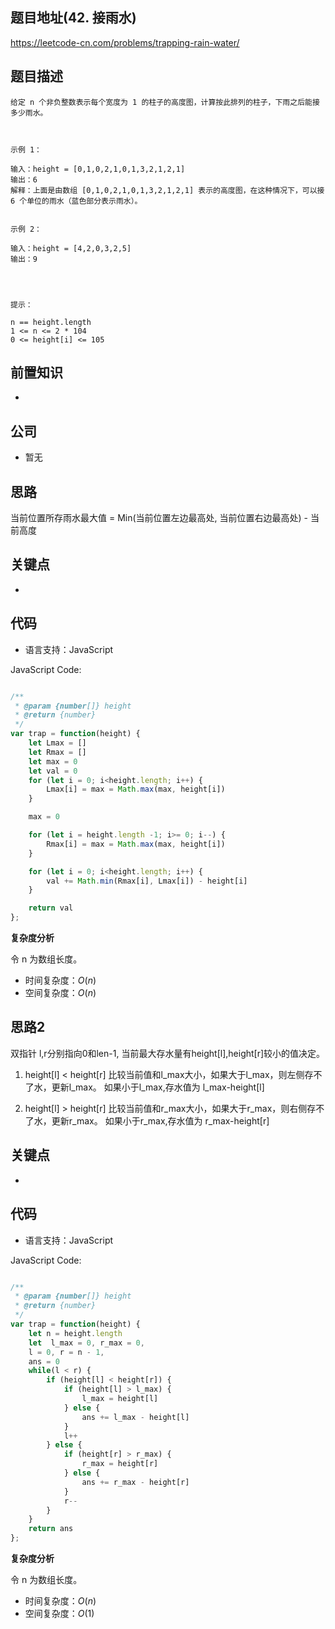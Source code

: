 
## 题目地址(42. 接雨水)

https://leetcode-cn.com/problems/trapping-rain-water/

## 题目描述

```
给定 n 个非负整数表示每个宽度为 1 的柱子的高度图，计算按此排列的柱子，下雨之后能接多少雨水。

 

示例 1：

输入：height = [0,1,0,2,1,0,1,3,2,1,2,1]
输出：6
解释：上面是由数组 [0,1,0,2,1,0,1,3,2,1,2,1] 表示的高度图，在这种情况下，可以接 6 个单位的雨水（蓝色部分表示雨水）。 


示例 2：

输入：height = [4,2,0,3,2,5]
输出：9


 

提示：

n == height.length
1 <= n <= 2 * 104
0 <= height[i] <= 105
```

## 前置知识

- 

## 公司

- 暂无

## 思路

当前位置所存雨水最大值 = Min(当前位置左边最高处, 当前位置右边最高处) - 当前高度

## 关键点

-  

## 代码

- 语言支持：JavaScript

JavaScript Code:

```javascript

/**
 * @param {number[]} height
 * @return {number}
 */
var trap = function(height) {
    let Lmax = []
    let Rmax = []
    let max = 0
    let val = 0
    for (let i = 0; i<height.length; i++) {
        Lmax[i] = max = Math.max(max, height[i])
    }

    max = 0

    for (let i = height.length -1; i>= 0; i--) {
        Rmax[i] = max = Math.max(max, height[i])
    }

    for (let i = 0; i<height.length; i++) {
        val += Math.min(Rmax[i], Lmax[i]) - height[i]
    }

    return val
};

```


**复杂度分析**

令 n 为数组长度。

- 时间复杂度：$O(n)$
- 空间复杂度：$O(n)$


## 思路2

双指针 l,r分别指向0和len-1, 当前最大存水量有height[l],height[r]较小的值决定。
1. height[l] < height[r]
    比较当前值和l_max大小，如果大于l_max，则左侧存不了水，更新l_max。 如果小于l_max,存水值为 l_max-height[l]

2. height[l] > height[r]
    比较当前值和r_max大小，如果大于r_max，则右侧存不了水，更新r_max。 如果小于r_max,存水值为 r_max-height[r]

## 关键点

-  

## 代码

- 语言支持：JavaScript

JavaScript Code:

```javascript

/**
 * @param {number[]} height
 * @return {number}
 */
var trap = function(height) {
    let n = height.length
    let  l_max = 0, r_max = 0,
    l = 0, r = n - 1,
    ans = 0
    while(l < r) {
        if (height[l] < height[r]) {
            if (height[l] > l_max) {
                l_max = height[l]
            } else {
                ans += l_max - height[l]
            }
            l++
        } else {
            if (height[r] > r_max) {
                r_max = height[r]
            } else {
                ans += r_max - height[r]
            }
            r--
        }
    }
    return ans
};

```


**复杂度分析**

令 n 为数组长度。

- 时间复杂度：$O(n)$
- 空间复杂度：$O(1)$


